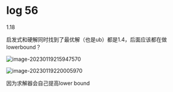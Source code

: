 # log 56

1.18 

启发式和硬解同时找到了最优解（也是ub）都是1.4，后面应该都在做lowerbound？

![image-20230119215947570](C:\Users\jasmonic\AppData\Roaming\Typora\typora-user-images\image-20230119215947570.png)

![image-20230119220005970](C:\Users\jasmonic\AppData\Roaming\Typora\typora-user-images\image-20230119220005970.png)

因为求解器会自己提高lower bound